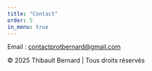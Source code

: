 ```yaml
---
title: "Contact"
order: 5
in_menu: true
---
```

Email : [contactprotbernard@gmail.com](mailto:contactprotbernard@gmail.com) 

© 2025 Thibault Bernard | Tous droits réservés 